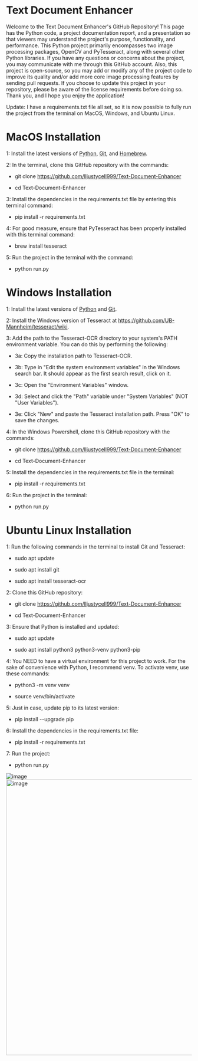 # Text Document Enhancer

Welcome to the Text Document Enhancer's GitHub Repository! This page has the Python code, a project documentation report, and a presentation so that viewers may understand the project's purpose, functionality, and performance. This Python project primarily encompasses two image processing packages, OpenCV and PyTesseract, along with several other Python libraries. If you have any questions or concerns about the project, you may communicate with me through this GitHub account. Also, this project is open-source, so you may add or modify any of the project code to improve its quality and/or add more core image processing features by sending pull requests. If you choose to update this project in your repository, please be aware of the license requirements before doing so. Thank you, and I hope you enjoy the application!

Update: I have a requirements.txt file all set, so it is now possible to fully run the project from the terminal on MacOS, Windows, and Ubuntu Linux.

# MacOS Installation

1: Install the latest versions of [Python](https://www.python.org/downloads/), [Git](https://git-scm.com/download/mac), and [Homebrew](https://brew.sh/).

2: In the terminal, clone this GitHub repository with the commands:

  * git clone https://github.com/lljustycell999/Text-Document-Enhancer

  * cd Text-Document-Enhancer

3: Install the dependencies in the requirements.txt file by entering this terminal command:

  * pip install -r requirements.txt

4: For good measure, ensure that PyTesseract has been properly installed with this terminal command:

  * brew install tesseract

5: Run the project in the terminal with the command:

  * python run.py

# Windows Installation

1: Install the latest versions of [Python](https://www.python.org/downloads/) and [Git](https://git-scm.com/download/win).

2: Install the Windows version of Tesseract at https://github.com/UB-Mannheim/tesseract/wiki.

3: Add the path to the Tesseract-OCR directory to your system's PATH environment variable. You can do this by performing the following:

  * 3a: Copy the installation path to Tesseract-OCR.
  
  * 3b: Type in "Edit the system environment variables" in the Windows search bar. It should appear as the first search result, click on it.
  
  * 3c: Open the "Environment Variables" window.
  
  * 3d: Select and click the "Path" variable under "System Variables" (NOT "User Variables").
  
  * 3e: Click "New" and paste the Tesseract installation path. Press "OK" to save the changes.

4: In the Windows Powershell, clone this GitHub repository with the commands:

  * git clone https://github.com/lljustycell999/Text-Document-Enhancer

  * cd Text-Document-Enhancer

5: Install the dependencies in the requirements.txt file in the terminal:

  * pip install -r requirements.txt

6: Run the project in the terminal:

  * python run.py

# Ubuntu Linux Installation

1: Run the following commands in the terminal to install Git and Tesseract:

  * sudo apt update

  * sudo apt install git
   
  * sudo apt install tesseract-ocr

2: Clone this GitHub repository:

  * git clone https://github.com/lljustycell999/Text-Document-Enhancer

  * cd Text-Document-Enhancer

3: Ensure that Python is installed and updated:

  * sudo apt update

  * sudo apt install python3 python3-venv python3-pip

4: You NEED to have a virtual environment for this project to work. For the sake of convenience with Python, I recommend venv. To activate venv, use these commands:

  * python3 -m venv venv
  
  * source venv/bin/activate

5: Just in case, update pip to its latest version:

  * pip install --upgrade pip

6: Install the dependencies in the requirements.txt file:

  * pip install -r requirements.txt

7: Run the project:

  * python run.py

![image](https://github.com/lljustycell999/Text-Document-Enhancer/assets/123667513/38dcfdfc-3412-4f8d-a8ef-3725abc7ec44)
<img width="748" alt="image" src="https://github.com/lljustycell999/Text-Document-Enhancer/assets/123667513/aa05fc9a-36f2-4141-967d-1bf3229f0a33">

